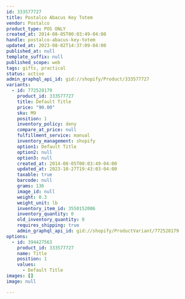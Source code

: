 ```yaml
---
id: 333577727
title: Postalco Abacus Key Totem
vendor: Postalco
product_type: POS ONLY
created_at: 2014-08-05T00:03:49-04:00
handle: postalco-abacus-key-totem
updated_at: 2023-08-02T14:37:09-04:00
published_at: null
template_suffix: null
published_scope: web
tags: gifts, practical
status: active
admin_graphql_api_id: gid://shopify/Product/333577727
variants:
  - id: 772528179
    product_id: 333577727
    title: Default Title
    price: "90.00"
    sku: M9
    position: 1
    inventory_policy: deny
    compare_at_price: null
    fulfillment_service: manual
    inventory_management: shopify
    option1: Default Title
    option2: null
    option3: null
    created_at: 2014-08-05T00:03:49-04:00
    updated_at: 2023-10-27T19:43:03-04:00
    taxable: true
    barcode: null
    grams: 136
    image_id: null
    weight: 0.3
    weight_unit: lb
    inventory_item_id: 3550152006
    inventory_quantity: 0
    old_inventory_quantity: 0
    requires_shipping: true
    admin_graphql_api_id: gid://shopify/ProductVariant/772528179
options:
  - id: 394427563
    product_id: 333577727
    name: Title
    position: 1
    values:
      - Default Title
images: []
image: null

---
```


